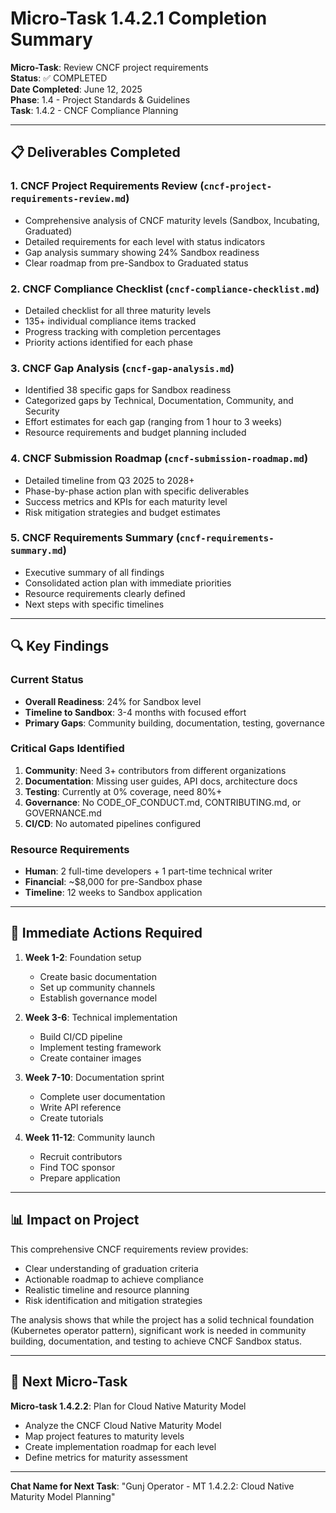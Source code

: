 # Micro-Task 1.4.2.1 Completion Summary

**Micro-Task**: Review CNCF project requirements  
**Status**: ✅ COMPLETED  
**Date Completed**: June 12, 2025  
**Phase**: 1.4 - Project Standards & Guidelines  
**Task**: 1.4.2 - CNCF Compliance Planning  

---

## 📋 Deliverables Completed

### 1. CNCF Project Requirements Review (`cncf-project-requirements-review.md`)
- Comprehensive analysis of CNCF maturity levels (Sandbox, Incubating, Graduated)
- Detailed requirements for each level with status indicators
- Gap analysis summary showing 24% Sandbox readiness
- Clear roadmap from pre-Sandbox to Graduated status

### 2. CNCF Compliance Checklist (`cncf-compliance-checklist.md`)
- Detailed checklist for all three maturity levels
- 135+ individual compliance items tracked
- Progress tracking with completion percentages
- Priority actions identified for each phase

### 3. CNCF Gap Analysis (`cncf-gap-analysis.md`)
- Identified 38 specific gaps for Sandbox readiness
- Categorized gaps by Technical, Documentation, Community, and Security
- Effort estimates for each gap (ranging from 1 hour to 3 weeks)
- Resource requirements and budget planning included

### 4. CNCF Submission Roadmap (`cncf-submission-roadmap.md`)
- Detailed timeline from Q3 2025 to 2028+
- Phase-by-phase action plan with specific deliverables
- Success metrics and KPIs for each maturity level
- Risk mitigation strategies and budget estimates

### 5. CNCF Requirements Summary (`cncf-requirements-summary.md`)
- Executive summary of all findings
- Consolidated action plan with immediate priorities
- Resource requirements clearly defined
- Next steps with specific timelines

---

## 🔍 Key Findings

### Current Status
- **Overall Readiness**: 24% for Sandbox level
- **Timeline to Sandbox**: 3-4 months with focused effort
- **Primary Gaps**: Community building, documentation, testing, governance

### Critical Gaps Identified
1. **Community**: Need 3+ contributors from different organizations
2. **Documentation**: Missing user guides, API docs, architecture docs
3. **Testing**: Currently at 0% coverage, need 80%+
4. **Governance**: No CODE_OF_CONDUCT.md, CONTRIBUTING.md, or GOVERNANCE.md
5. **CI/CD**: No automated pipelines configured

### Resource Requirements
- **Human**: 2 full-time developers + 1 part-time technical writer
- **Financial**: ~$8,000 for pre-Sandbox phase
- **Timeline**: 12 weeks to Sandbox application

---

## 🎯 Immediate Actions Required

1. **Week 1-2**: Foundation setup
   - Create basic documentation
   - Set up community channels
   - Establish governance model

2. **Week 3-6**: Technical implementation
   - Build CI/CD pipeline
   - Implement testing framework
   - Create container images

3. **Week 7-10**: Documentation sprint
   - Complete user documentation
   - Write API reference
   - Create tutorials

4. **Week 11-12**: Community launch
   - Recruit contributors
   - Find TOC sponsor
   - Prepare application

---

## 📊 Impact on Project

This comprehensive CNCF requirements review provides:
- Clear understanding of graduation criteria
- Actionable roadmap to achieve compliance
- Realistic timeline and resource planning
- Risk identification and mitigation strategies

The analysis shows that while the project has a solid technical foundation (Kubernetes operator pattern), significant work is needed in community building, documentation, and testing to achieve CNCF Sandbox status.

---

## 🔄 Next Micro-Task

**Micro-task 1.4.2.2**: Plan for Cloud Native Maturity Model
- Analyze the CNCF Cloud Native Maturity Model
- Map project features to maturity levels
- Create implementation roadmap for each level
- Define metrics for maturity assessment

---

**Chat Name for Next Task**: 
"Gunj Operator - MT 1.4.2.2: Cloud Native Maturity Model Planning"
